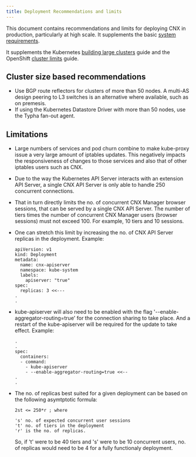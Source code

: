 ```yaml
---
title: Deployment Recommendations and limits
---
```


This document contains recommendations and limits for deploying CNX in production, particularly at high scale.
It supplements the basic [system requirements]({{site.baseurl}}/{{page.version}}/reference/requirements).

It supplements the Kubernetes [building large clusters](https://kubernetes.io/docs/admin/cluster-large/)
guide and the OpenShift [cluster limits](https://docs.openshift.com/container-platform/3.7/scaling_performance/cluster_limits.html)
guide.

## Cluster size based recommendations

- Use BGP route reflectors for clusters of more than 50 nodes.  A multi-AS design peering to L3 switches
  is an alternative where available, such as on premesis.
- If using the Kubernetes Datastore Driver with more than 50 nodes, use the Typha fan-out agent.

## Limitations

- Large numbers of services and pod churn combine to make kube-proxy issue a very large amount of iptables updates.  This negatively impacts the responsiveness of changes to those services and also that of other iptables users such as CNX.
- Due to the way the Kubernetes API Server interacts with an extension API Server, a single CNX API Server is only able to handle 250 concurrent connections.
- That in turn directly limits the no. of concurrent CNX Manager browser sessions, that can be served by a single CNX API Server. The number of tiers times the number of concurrent CNX Manager users (browser sessions) must not exceed 100.  For example, 10 tiers and 10 sessions.
- One can stretch this limit by increasing the no. of CNX API Server replicas in the deployment. Example:
   ```
   apiVersion: v1
   kind: Deployment
   metadata:
     name: cnx-apiserver
     namespace: kube-system
     labels:
       apiserver: "true"
   spec:
     replicas: 3 <<---
   .
   .
   ```
- kube-apiserver will also need to be enabled with the flag '--enable-aggregator-routing=true' for the connection sharing to take place. And a restart of the kube-apiserver will be required for the update to take effect. Example:
   ```
   .
   .
   spec:
     containers:
     - command:
       - kube-apiserver
       - --enable-aggregator-routing=true <<--
   .
   .
   ```
- The no. of replicas best suited for a given deployment can be based on the following asymtptotic formula:

   ```
   2st <= 250*r ; where

   's' no. of expected concurrent user sessions
   't' no. of tiers in the deployment
   'r' is the no. of replicas.
   ```
   So, if 't' were to be 40 tiers and 's' were to be 10 concurrent users, no. of replicas would need to be 4 for a fully functionaly deployment.

